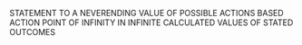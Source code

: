 STATEMENT TO A NEVERENDING VALUE OF POSSIBLE ACTIONS BASED ACTION POINT OF INFINITY IN INFINITE CALCULATED VALUES OF STATED OUTCOMES
